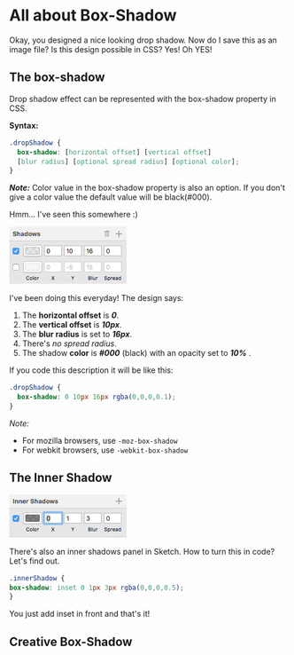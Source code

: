 # All about Box-Shadow

Okay, you designed a nice looking drop shadow. Now do I save this as an image file? Is this design possible in CSS? Yes! Oh YES!

## The box-shadow

Drop shadow effect can be represented with the box-shadow property in CSS.

**Syntax:**
```css
.dropShadow {
  box-shadow: [horizontal offset] [vertical offset] 
  [blur radius] [optional spread radius] [optional color];
}
```

***Note:*** Color value in the box-shadow property is also an option. If you don't give a color value the default value will be black(#000).

Hmm... I've seen this somewhere :) 

![sketch shadows panel](./assets/images/sketch-shadow.jpg)

I've been doing this everyday! The design says:  <br />
  1. The **horizontal offset** is ***0***.
  2. The **vertical offset** is ***10px***.
  3. The **blur radius** is set to ***16px***.  
  4. There's *no spread radius*.
  5. The shadow **color** is ***#000*** (black) with an opacity set to ***10%*** .

If you code this description it will be like this:

```css
.dropShadow {
  box-shadow: 0 10px 16px rgba(0,0,0,0.1);
}
```

*Note:*
* For mozilla browsers, use `-moz-box-shadow`
* For webkit browsers, use `-webkit-box-shadow`


## The Inner Shadow

![sketch inner shadows panel](./assets/images/sketch-innerShadow.jpg)

There's also an inner shadows panel in Sketch. How to turn this in code? Let's find out.

```css
.innerShadow {
box-shadow: inset 0 1px 3px rgba(0,0,0,0.5);
}
```

You just add inset in front and that's it!

## Creative Box-Shadow











